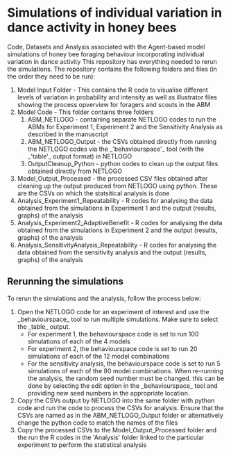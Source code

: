# Simulations of individual variation in dance activity in honey bees
Code, Datasets and Analysis associated with the Agent-based model simulations of honey bee foraging behaviour incorporating individual variation in dance activity
This repository has everything needed to rerun the simulations. The repository contains the following folders and files (in the order they need to be run):
<ol>
  <li> Model Input Folder - This contains the R code to visualise different levels of variation in probability and intensity as well as illustrator files showing the   process opverview for foragers and scouts in the ABM
  <li> Model Code - This folder contains three folders
  <ol> 
    <li> ABM_NETLOGO - containing separate NETLOGO codes to run the ABMs for Experiment 1, Experiment 2 and the Sensitivity Analysis as described in the manuscript
    <li> ABM_NETLOGO_Output - the CSVs obtained directly from running the NETLOGO codes via the _'behaviourspace'_ tool (with the _'table'_ output format) in NETLOGO 
    <li> OutputCleanup_Python - python codes to clean up the output files obtained directly from NETLOGO
  </ol>
  <li> Model_Output_Processed - the processed CSV files obtained after cleaning up the output produced from NETLOGO using python. These are the CSVs on which the statsitical analysis is done
  <li> Analysis_Experiment1_Repeatability - R codes for analysing the data obtained from the simulations in Experiment 1 and the output (results, graphs) of the analysis
  <li> Analysis_Experiment2_AdaptiveBenefit - R codes for analysing the data obtained from the simulations in Experiment 2 and the output (results, graphs) of the analysis
  <li> Analysis_SensitivityAnalysis_Repeatability - R codes for analysing the data obtained from the sensitivity analysis and the output (results, graphs) of the analysis 
</ol>

## Rerunning the simulations
To rerun the simulations and the analysis, follow the process below:
<ol>
  <li> Open the NETLOGO code for an experiment of interest and use the _behaviourspace_ tool to run multiple simulations. Make sure to select the _table_ output.
  <ul> <li> For experiment 1, the behaviourspace code is set to run 100 simulations of each of the 4 models
       <li> For experiment 2, the behaviourspace code is set to run 20 simulations of each of the 12 model combinations
       <li> For the sensitivity analysis, the behaviourspace code is set to run 5 simulations of each of the 80 model combinations. When re-running the analysis, the random seed number must be changed. this can be done by selecting the edit option in the _behaviourspace_ tool and providing new seed numbers in the appropriate location.
   </ul>
   <li> Copy the CSVs output by NETLOGO into the same folder with python code and run the code to process the CSVs for analysis. Ensure that the CSVs are named as in the ABM_NETLOGO_Output folder or alternatively change the python code to match the names of the files
   <li> Copy the processed CSVs to the Model_Output_Processed folder and the run the R codes in the 'Analysis' folder linked to the particular experiment to perform the statistical analysis
</ol>
